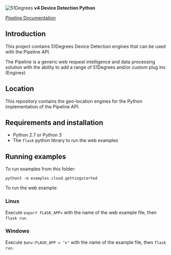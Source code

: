 ![51Degrees](https://51degrees.com/DesktopModules/FiftyOne/Distributor/Logo.ashx?utm_source=github&utm_medium=repository&utm_content=readme_main&utm_campaign=python-open-source) 
**v4 Device Detection Python**

[Pipeline Documentation](https://docs.51degrees.com?utm_source=github&utm_medium=repository&utm_content=documentation&utm_campaign=python-open-source "advanced developer documentation")

## Introduction
This project contains 51Degrees Device Detection engines that can be used with the Pipeline API.

The Pipeline is a generic web request intelligence and data processing solution with the ability to add a range of 51Degrees and/or custom plug ins (Engines) 

## Location

This repository contains the geo-location engines for the Python implementation of the Pipeline API.

## Requirements and installation

* Python 2.7 or Python 3
* The `flask` python library to run the web examples

## Running examples

To run examples from this folder:

`python3 -m examples.cloud.gettingstarted`

To run the web example:

### Linux

Execute `export FLASK_APP=` with the name of the web example file, then `flask run`.

### Windows

Execute `$env:FLASK_APP = "x"` with the name of the example file, then `flask run`.
